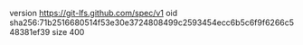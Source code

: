 version https://git-lfs.github.com/spec/v1
oid sha256:71b2516680514f53e30e3724808499c2593454ecc6b5c6f9f6266c548381ef39
size 400
